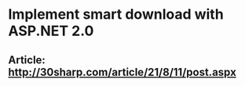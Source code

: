 # Implement smart download with ASP.NET 2.0 

## Article: [http://30sharp.com/article/21/8/11/post.aspx ](http://30sharp.com/article/21/8/11/post.aspx)
